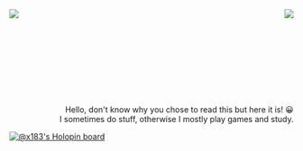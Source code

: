 <img align="left" src="https://github-readme-stats.vercel.app/api/top-langs/?username=anuraghazra&langs_count=10" />
<img align="right" src="https://github-readme-stats.vercel.app/api?username=x183&show_icons=true&theme=transparent" />
<br/><br/><br/><br/><br/><br/><br/><br/><br/><br/>
<div align="right">
Hello, don't know why you chose to read this but here it is! 😀<br/>
  I sometimes do stuff, otherwise I mostly play games and study.
</div>


[![@x183's Holopin board](https://holopin.io/api/user/board?user=x183)](https://holopin.io/@x183)




  


